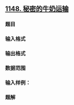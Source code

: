 ## [1148. 秘密的牛奶运输](https://www.acwing.com/problem/content/1150/)

### 题目

### 输入格式

### 输出格式

### 数据范围

### 输入样例：



### 题解
